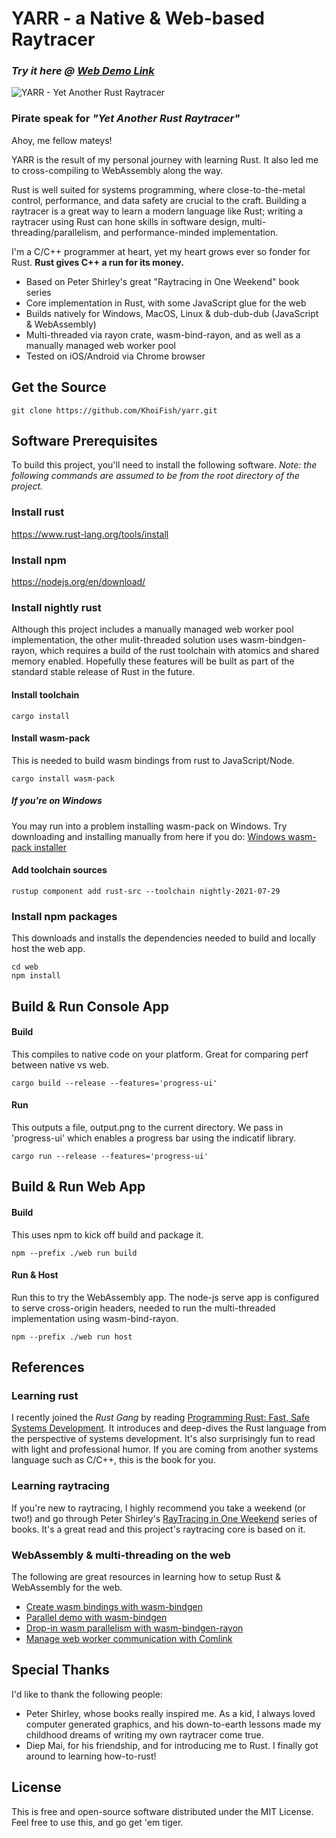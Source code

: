# YARR - a Native & Web-based Raytracer

### _Try it here @ [Web Demo Link](https://khoifish.github.io/)_

<img src="preview.png" alt="YARR - Yet Another Rust Raytracer" />

### Pirate speak for ___"Yet Another Rust Raytracer"___

Ahoy, me fellow mateys! 

YARR is the result of my personal journey with learning Rust. It also led me to cross-compiling to WebAssembly along the way. 

Rust is well suited for systems programming, where close-to-the-metal control, performance, and data safety are crucial to the craft. Building a raytracer is a great way to learn a modern language like Rust; writing a raytracer using Rust can hone skills in software design, multi-threading/parallelism, and performance-minded implementation. 

I'm a C/C++ programmer at heart, yet my heart grows ever so fonder for Rust. **Rust gives C++ a run for its money.**

- Based on Peter Shirley's great "Raytracing in One Weekend" book series
- Core implementation in Rust, with some JavaScript glue for the web
- Builds natively for Windows, MacOS, Linux & dub-dub-dub (JavaScript & WebAssembly)
- Multi-threaded via rayon crate, wasm-bind-rayon, and as well as a manually managed web worker pool
- Tested on iOS/Android via Chrome browser

## Get the Source
```console
git clone https://github.com/KhoiFish/yarr.git
```

## Software Prerequisites

To build this project, you'll need to install the following software. 
_Note: the following commands are assumed to be from the root directory of the project._

### Install rust
https://www.rust-lang.org/tools/install

### Install npm
https://nodejs.org/en/download/

### Install nightly rust
Although this project includes a manually managed web worker pool implementation, the other mulit-threaded solution uses wasm-bindgen-rayon, which requires a build of the rust toolchain with atomics and shared memory enabled. Hopefully these features will be built as part of the standard stable release of Rust in the future.

#### Install toolchain
```console
cargo install
```

#### Install wasm-pack
This is needed to build wasm bindings from rust to JavaScript/Node.
```console
cargo install wasm-pack
```

##### If you're on Windows
You may run into a problem installing wasm-pack on Windows. Try downloading and installing manually from here if you do:
[Windows wasm-pack installer](https://rustwasm.github.io/wasm-pack/installer/)

#### Add toolchain sources
```console
rustup component add rust-src --toolchain nightly-2021-07-29
```

### Install npm packages
This downloads and installs the dependencies needed to build and locally host the web app.
```console
cd web
npm install
```

## Build & Run Console App

#### Build
This compiles to native code on your platform. Great for comparing perf between native vs web.
```console
cargo build --release --features='progress-ui'
```

#### Run
This outputs a file, output.png to the current directory. We pass in 'progress-ui' which enables a progress bar using the indicatif library.
```console
cargo run --release --features='progress-ui'
```

## Build & Run Web App
#### Build
This uses npm to kick off build and package it.
```console
npm --prefix ./web run build
```

#### Run & Host
Run this to try the WebAssembly app. The node-js serve app is configured to serve cross-origin headers, needed to run the multi-threaded implementation using wasm-bind-rayon.
```console
npm --prefix ./web run host
```

## References
### Learning rust
I recently joined the _Rust Gang_ by reading [Programming Rust: Fast, Safe Systems Development](https://www.amazon.com/Programming-Rust-Fast-Systems-Development/dp/1492052590). It introduces and deep-dives the Rust language from the perspective of systems development. It's also surprisingly fun to read with light and professional humor. If you are coming from another systems language such as C/C++, this is the book for you.

### Learning raytracing
If you're new to raytracing, I highly recommend you take a weekend (or two!) and go through Peter Shirley's [RayTracing in One Weekend](https://raytracing.github.io/books/RayTracingInOneWeekend.html) series of books. It's a great read and this project's raytracing core is based on it.

### WebAssembly & multi-threading on the web
The following are great resources in learning how to setup Rust & WebAssembly for the web.

* [Create wasm bindings with wasm-bindgen](https://rustwasm.github.io/docs/wasm-bindgen/introduction.html)
* [Parallel demo with wasm-bindgen](https://github.com/rustwasm/wasm-bindgen/tree/main/examples/raytrace-parallel)
* [Drop-in wasm parallelism with wasm-bindgen-rayon](https://github.com/GoogleChromeLabs/wasm-bindgen-rayon)
* [Manage web worker communication with Comlink](https://github.com/GoogleChromeLabs/comlink)

## Special Thanks
I'd like to thank the following people:
* Peter Shirley, whose books really inspired me. As a kid, I always loved computer generated graphics, and his down-to-earth lessons made my childhood dreams of writing my own raytracer come true.
* Diep Mai, for his friendship, and for introducing me to Rust. I finally got around to learning how-to-rust!

## License
This is free and open-source software distributed under the MIT License. Feel free to use this, and go get 'em tiger.
